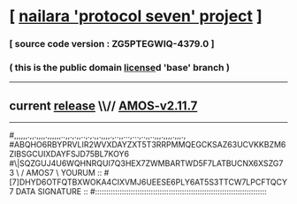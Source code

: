 
# [ [nailara 'protocol seven' project](http://nailara.network/) ]

### [ source code version : ZG5PTEGWIQ-4379.0 ]

### ( this is the public domain [license](../license)d 'base' branch )
---
## current [release](https://github.com/nailara-technologies/protocol-7/releases) \\\\// [AMOS-v2.11.7](https://github.com/nailara-technologies/protocol-7/releases/tag/AMOS-v2.11.7)
---

#,,,,,,.,,.,,,,.,,,,,,..,,.,.,,..,.,.,,.,,,,.,..,,...,...,..,,..,,,.,,,,.,,,.,
#ABQHO6RBYPRVLIR2WVXDAYZXT5T3RRPMMQEGCKSAZ63UCVKKBZM6ZIBSGCUIXDAYFSJD75BL7KOY6
#\\\|SQZGUJ4U6WQHNRQUI7Q3HEX7ZWMBARTWD5F7LATBUCNX6XSZG73 \ / AMOS7 \ YOURUM ::
#\[7]DHYD6OTFQTBXWOKA4CIXVMJ6UEESE6PLY6AT5S3TTCW7LPCFTQCY 7  DATA SIGNATURE ::
#:::::::::::::::::::::::::::::::::::::::::::::::::::::::::::::::::::::::::::::
